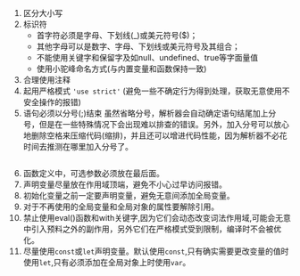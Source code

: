 1. 区分大小写
2. 标识符
   + 首字符必须是字母、下划线(_)或美元符号($)；
   + 其他字母可以是数字、字母、下划线或美元符号及其组合；
   + 不能使用关键字和保留字及如null、undefined、true等字面量值
   + 使用小驼峰命名方式(与内置变量和函数保持一致) 
3. 合理使用注释
4. 起用严格模式 `'use strict'` (避免一些不确定行为得到处理，获取无意使用不安全操作的报错)
5. 语句必须以分号(;)结束
   虽然省略分号，解析器会自动确定语句结尾加上分号，但是在一些特殊情况下会出现难以排查的错误。另外，加入分号可以放心地删除空格来压缩代码(缩排)，并且还可以增进代码性能，因为解析器不必花时间去推测在哪里加入分号了。
```

``` 
6. 函数定义中，可选参数必须放在最后面。
7. 声明变量尽量放在作用域顶端，避免不小心过早访问报错。
8. 初始化变量之前一定要声明变量，避免无意间添加全局变量。
9. 对于不再使用的全局变量和全局对象的属性要解除引用。
10. 禁止使用eval()函数和with关键字,因为它们会动态改变词法作用域,可能会无意中引入预料之外的副作用，另外它们在严格模式受到限制，编译时不会被优化。
11. 尽量使用`const`或`let`声明变量。默认使用`const`,只有确实需要更改变量的值时使用`let`,只有必须添加在全局对象上时使用`var`。